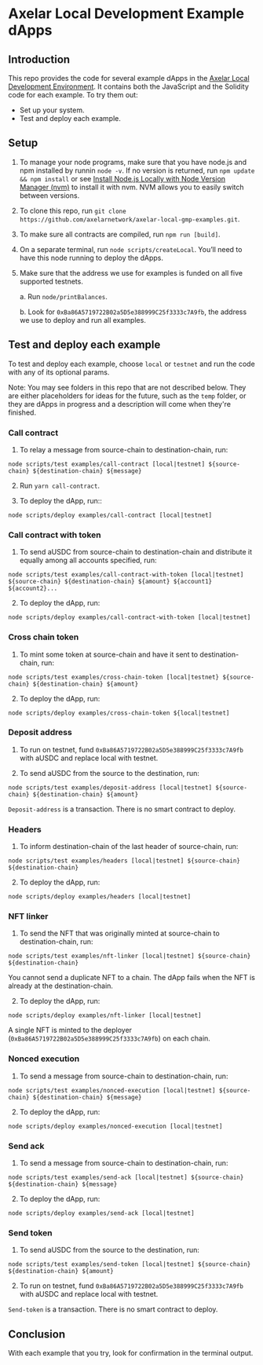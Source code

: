 # Axelar Local Development Example dApps

## Introduction

This repo provides the code for several example dApps in the [Axelar Local Development Environment](https://github.com/axelarnetwork/axelar-local-dev). It contains both the JavaScript and the Solidity code for each example. To try them out:

- Set up your system.
- Test and deploy each example.

## Setup

1. To manage your node programs, make sure that you have node.js and npm installed by runnin `node -v`. If no version is returned, run
`npm update && npm install` or see [Install Node.js Locally with Node Version Manager (nvm)](https://heynode.com/tutorial/install-nodejs-locally-nvm/) to install it with nvm. NVM allows you to easily switch between versions.

2. To clone this repo, run `git clone https://github.com/axelarnetwork/axelar-local-gmp-examples.git`.
3. To make sure all contracts are compiled, run `npm run [build]`.
4. On a separate terminal, run `node scripts/createLocal`. You’ll need to have this node running to deploy the dApps.
5. Make sure that the address we use for examples is funded on all five supported testnets. 

   a. Run `node/printBalances`.

   b. Look for `0xBa86A5719722B02a5D5e388999C25f3333c7A9fb`, the address we use to deploy and run all examples.

## Test and deploy each example

To test and deploy each example, choose `local` or `testnet` and run the code with any of its optional params.

Note: You may see folders in this repo that are not described below. They are either placeholders for ideas for the future, such as the `temp` folder, or they are dApps in progress and a description will come when they're finished.

### Call contract

1. To relay a message from source-chain to destination-chain, run:

`node scripts/test examples/call-contract [local|testnet] ${source-chain} ${destination-chain} ${message}`

2. Run `yarn call-contract`.

3. To deploy the dApp, run::

`node scripts/deploy examples/call-contract [local|testnet]`

### Call contract with token

1. To send aUSDC from source-chain to destination-chain and distribute it equally among all accounts specified, run:

`node scripts/test examples/call-contract-with-token [local|testnet] ${source-chain} ${destination-chain} ${amount} ${account1} ${account2}...`

2. To deploy the dApp, run:

`node scripts/deploy examples/call-contract-with-token [local|testnet]`

### Cross chain token

1. To mint some token at source-chain and have it sent to destination-chain, run:

`node scripts/test examples/cross-chain-token [local|testnet} ${source-chain} ${destination-chain} ${amount}`

2. To deploy the dApp, run:

`node scripts/deploy examples/cross-chain-token ${local|testnet]`

### Deposit address

1. To run on testnet, fund `0xBa86A5719722B02a5D5e388999C25f3333c7A9fb` with aUSDC and replace local with testnet.

2. To send aUSDC from the source to the destination, run:

`node scripts/test examples/deposit-address [local|testnet] ${source-chain} ${destination-chain} ${amount}`

`Deposit-address` is a transaction. There is no smart contract to deploy.

### Headers

1. To inform destination-chain of the last header of source-chain, run:

`node scripts/test examples/headers [local|testnet] ${source-chain} ${destination-chain}`

2. To deploy the dApp, run:

`node scripts/deploy examples/headers [local|testnet]`

### NFT linker

1. To send the NFT that was originally minted at source-chain to destination-chain, run:

`node scripts/test examples/nft-linker [local|testnet] ${source-chain} ${destination-chain}`

You cannot send a duplicate NFT to a chain. The dApp fails when the NFT is already at the destination-chain.

2. To deploy the dApp, run:

`node scripts/deploy examples/nft-linker [local|testnet]`

A single NFT is minted to the deployer (`0xBa86A5719722B02a5D5e388999C25f3333c7A9fb`) on each chain.

### Nonced execution

1. To send a message from source-chain to destination-chain, run: 

`node scripts/test examples/nonced-execution [local|testnet] ${source-chain} ${destination-chain} ${message}`

2. To deploy the dApp, run:

`node scripts/deploy examples/nonced-execution [local|testnet]`

### Send ack

1. To send a message from source-chain to destination-chain, run:

`node scripts/test examples/send-ack [local|testnet] ${source-chain} ${destination-chain} ${message}`

2. To deploy the dApp, run:

`node scripts/deploy examples/send-ack [local|testnet]`

### Send token

1. To send aUSDC from the source to the destination, run:
 
`node scripts/test examples/send-token [local|testnet] ${source-chain} ${destination-chain} ${amount}` 

2. To run on testnet, fund `0xBa86A5719722B02a5D5e388999C25f3333c7A9fb` with aUSDC and replace local with testnet. 

`Send-token` is a transaction. There is no smart contract to deploy.

## Conclusion

With each example that you try, look for confirmation in the terminal output.


